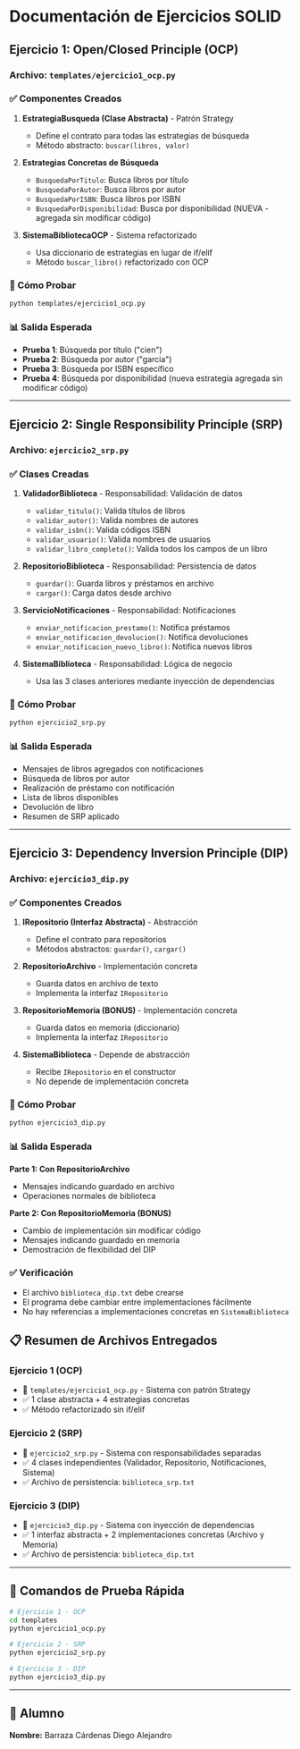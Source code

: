 # Documentación de Ejercicios SOLID

## Ejercicio 1: Open/Closed Principle (OCP)

### Archivo: `templates/ejercicio1_ocp.py`

### ✅ Componentes Creados

1. **EstrategiaBusqueda (Clase Abstracta)** - Patrón Strategy
   - Define el contrato para todas las estrategias de búsqueda
   - Método abstracto: `buscar(libros, valor)`

2. **Estrategias Concretas de Búsqueda**
   - `BusquedaPorTitulo`: Busca libros por título
   - `BusquedaPorAutor`: Busca libros por autor
   - `BusquedaPorISBN`: Busca libros por ISBN
   - `BusquedaPorDisponibilidad`: Busca por disponibilidad (NUEVA - agregada sin modificar código)

3. **SistemaBibliotecaOCP** - Sistema refactorizado
   - Usa diccionario de estrategias en lugar de if/elif
   - Método `buscar_libro()` refactorizado con OCP

### 🧪 Cómo Probar

```bash
python templates/ejercicio1_ocp.py
```

### 📊 Salida Esperada

- **Prueba 1**: Búsqueda por título ("cien")
- **Prueba 2**: Búsqueda por autor ("garcia")
- **Prueba 3**: Búsqueda por ISBN específico
- **Prueba 4**: Búsqueda por disponibilidad (nueva estrategia agregada sin modificar código)


---

## Ejercicio 2: Single Responsibility Principle (SRP)

### Archivo: `ejercicio2_srp.py`

### ✅ Clases Creadas

1. **ValidadorBiblioteca** - Responsabilidad: Validación de datos
   - `validar_titulo()`: Valida títulos de libros
   - `validar_autor()`: Valida nombres de autores
   - `validar_isbn()`: Valida códigos ISBN
   - `validar_usuario()`: Valida nombres de usuarios
   - `validar_libro_completo()`: Valida todos los campos de un libro

2. **RepositorioBiblioteca** - Responsabilidad: Persistencia de datos
   - `guardar()`: Guarda libros y préstamos en archivo
   - `cargar()`: Carga datos desde archivo

3. **ServicioNotificaciones** - Responsabilidad: Notificaciones
   - `enviar_notificacion_prestamo()`: Notifica préstamos
   - `enviar_notificacion_devolucion()`: Notifica devoluciones
   - `enviar_notificacion_nuevo_libro()`: Notifica nuevos libros

4. **SistemaBiblioteca** - Responsabilidad: Lógica de negocio
   - Usa las 3 clases anteriores mediante inyección de dependencias

### 🧪 Cómo Probar

```bash
python ejercicio2_srp.py
```

### 📊 Salida Esperada

- Mensajes de libros agregados con notificaciones
- Búsqueda de libros por autor
- Realización de préstamo con notificación
- Lista de libros disponibles
- Devolución de libro
- Resumen de SRP aplicado


---

## Ejercicio 3: Dependency Inversion Principle (DIP)

### Archivo: `ejercicio3_dip.py`

### ✅ Componentes Creados

1. **IRepositorio (Interfaz Abstracta)** - Abstracción
   - Define el contrato para repositorios
   - Métodos abstractos: `guardar()`, `cargar()`

2. **RepositorioArchivo** - Implementación concreta
   - Guarda datos en archivo de texto
   - Implementa la interfaz `IRepositorio`

3. **RepositorioMemoria (BONUS)** - Implementación concreta
   - Guarda datos en memoria (diccionario)
   - Implementa la interfaz `IRepositorio`

4. **SistemaBiblioteca** - Depende de abstracción
   - Recibe `IRepositorio` en el constructor
   - No depende de implementación concreta

### 🧪 Cómo Probar

```bash
python ejercicio3_dip.py
```

### 📊 Salida Esperada

**Parte 1: Con RepositorioArchivo**
- Mensajes indicando guardado en archivo
- Operaciones normales de biblioteca

**Parte 2: Con RepositorioMemoria (BONUS)**
- Cambio de implementación sin modificar código
- Mensajes indicando guardado en memoria
- Demostración de flexibilidad del DIP

### ✅ Verificación

- El archivo `biblioteca_dip.txt` debe crearse
- El programa debe cambiar entre implementaciones fácilmente
- No hay referencias a implementaciones concretas en `SistemaBiblioteca`

## 📋 Resumen de Archivos Entregados

### Ejercicio 1 (OCP)
- 📄 `templates/ejercicio1_ocp.py` - Sistema con patrón Strategy
- ✅ 1 clase abstracta + 4 estrategias concretas
- ✅ Método refactorizado sin if/elif

### Ejercicio 2 (SRP)
- 📄 `ejercicio2_srp.py` - Sistema con responsabilidades separadas
- ✅ 4 clases independientes (Validador, Repositorio, Notificaciones, Sistema)
- ✅ Archivo de persistencia: `biblioteca_srp.txt`

### Ejercicio 3 (DIP)
- 📄 `ejercicio3_dip.py` - Sistema con inyección de dependencias
- ✅ 1 interfaz abstracta + 2 implementaciones concretas (Archivo y Memoria)
- ✅ Archivo de persistencia: `biblioteca_dip.txt`

---

## 🚀 Comandos de Prueba Rápida

```bash
# Ejercicio 1 - OCP
cd templates
python ejercicio1_ocp.py

# Ejercicio 2 - SRP
python ejercicio2_srp.py

# Ejercicio 3 - DIP
python ejercicio3_dip.py
```

---

## 👤 Alumno

**Nombre:** Barraza Cárdenas Diego Alejandro
